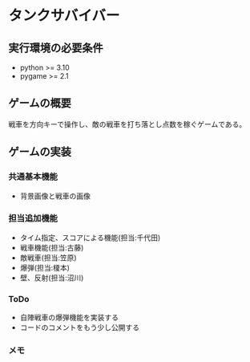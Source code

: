 # タンクサバイバー

## 実行環境の必要条件
* python >= 3.10
* pygame >= 2.1

## ゲームの概要
戦車を方向キーで操作し、敵の戦車を打ち落とし点数を稼ぐゲームである。

## ゲームの実装
### 共通基本機能
* 背景画像と戦車の画像
### 担当追加機能
* タイム指定、スコアによる機能(担当:千代田)
* 戦車機能(担当:古藤)
* 敵戦車(担当:笠原)
* 爆弾(担当:榎本)
* 壁、反射(担当:沼川)
### ToDo
* 自陣戦車の爆弾機能を実装する
* コードのコメントをもう少し公開する


### メモ
